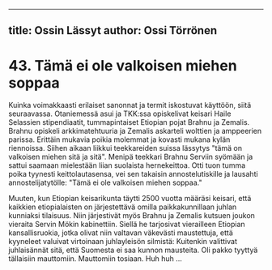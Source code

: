 
---
title: Ossin Lässyt
author: Ossi Törrönen
---

    
# 43. Tämä ei ole valkoisen miehen soppaa

Kuinka voimakkaasti erilaiset sanonnat ja termit iskostuvat käyttöön, siitä seuraavassa. Otaniemessä 
asui ja TKK:ssa opiskelivat keisari Haile Selassien stipendiaatit, tummapintaiset Etiopian pojat Brahnu 
ja Zemalis. Brahnu opiskeli arkkimatehtuuria ja Zemalis askarteli wolttien ja amppeerien parissa. 
Erittäin mukavia poikia molemmat ja kovasti mukana kylän riennoissa. Siihen aikaan liikkui 
teekkareiden suissa lässytys "tämä on valkoisen miehen sitä ja sitä". Menipä teekkari Brahnu Serviin 
syömään ja sattui saamaan mielestään liian suolaista hernekeittoa. Otti tuon tumma poika tyynesti 
keittolautasensa, vei sen takaisin annostelutiskille ja lausahti annostelijatytölle: "Tämä ei ole valkoisen 
miehen soppaa."

Muuten, kun Etiopian keisarikunta täytti 2500 vuotta määräsi keisari, että kaikkien etiopialaisten on 
järjestettävä omilla paikkakunnillaan juhlan kunniaksi tilaisuus. Niin järjestivät myös Brahnu ja 
Zemalis kutsuen joukon vieraita Servin Mökin kabinettiin. Siellä he tarjosivat vierailleen Etiopian 
kansallisruokia, jotka olivat niin valtavan väkevästi maustettuja, että kyyneleet valuivat virtoinaan 
juhlayleisön silmistä: Kuitenkin valittivat juhlaisännät sitä, että Suomesta ei saa kunnon mausteita. Oli 
pakko tyyttyä tällaisiin mauttomiin. Mauttomiin tosiaan. Huh huh ...
